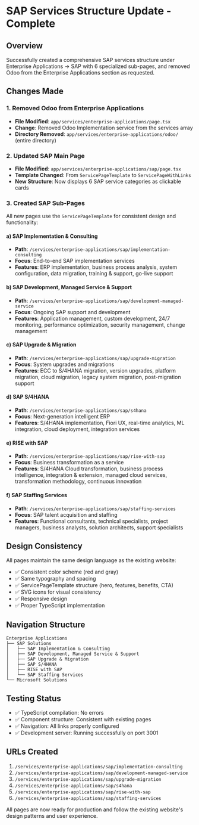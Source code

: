 # SAP Services Structure Update - Complete

## Overview
Successfully created a comprehensive SAP services structure under Enterprise Applications → SAP with 6 specialized sub-pages, and removed Odoo from the Enterprise Applications section as requested.

## Changes Made

### 1. Removed Odoo from Enterprise Applications
- **File Modified**: `app/services/enterprise-applications/page.tsx`
- **Change**: Removed Odoo Implementation service from the services array
- **Directory Removed**: `app/services/enterprise-applications/odoo/` (entire directory)

### 2. Updated SAP Main Page
- **File Modified**: `app/services/enterprise-applications/sap/page.tsx`
- **Template Changed**: From `ServicePageTemplate` to `ServicePageWithLinks`
- **New Structure**: Now displays 6 SAP service categories as clickable cards

### 3. Created SAP Sub-Pages
All new pages use the `ServicePageTemplate` for consistent design and functionality:

#### a) SAP Implementation & Consulting
- **Path**: `/services/enterprise-applications/sap/implementation-consulting`
- **Focus**: End-to-end SAP implementation services
- **Features**: ERP implementation, business process analysis, system configuration, data migration, training & support, go-live support

#### b) SAP Development, Managed Service & Support  
- **Path**: `/services/enterprise-applications/sap/development-managed-service`
- **Focus**: Ongoing SAP support and development
- **Features**: Application management, custom development, 24/7 monitoring, performance optimization, security management, change management

#### c) SAP Upgrade & Migration
- **Path**: `/services/enterprise-applications/sap/upgrade-migration`
- **Focus**: System upgrades and migrations
- **Features**: ECC to S/4HANA migration, version upgrades, platform migration, cloud migration, legacy system migration, post-migration support

#### d) SAP S/4HANA
- **Path**: `/services/enterprise-applications/sap/s4hana`
- **Focus**: Next-generation intelligent ERP
- **Features**: S/4HANA implementation, Fiori UX, real-time analytics, ML integration, cloud deployment, integration services

#### e) RISE with SAP
- **Path**: `/services/enterprise-applications/sap/rise-with-sap`
- **Focus**: Business transformation as a service
- **Features**: S/4HANA Cloud transformation, business process intelligence, integration & extension, managed cloud services, transformation methodology, continuous innovation

#### f) SAP Staffing Services
- **Path**: `/services/enterprise-applications/sap/staffing-services`
- **Focus**: SAP talent acquisition and staffing
- **Features**: Functional consultants, technical specialists, project managers, business analysts, solution architects, support specialists

## Design Consistency
All pages maintain the same design language as the existing website:
- ✅ Consistent color scheme (red and gray)
- ✅ Same typography and spacing
- ✅ ServicePageTemplate structure (hero, features, benefits, CTA)
- ✅ SVG icons for visual consistency
- ✅ Responsive design
- ✅ Proper TypeScript implementation

## Navigation Structure
```
Enterprise Applications
├── SAP Solutions
│   ├── SAP Implementation & Consulting
│   ├── SAP Development, Managed Service & Support
│   ├── SAP Upgrade & Migration
│   ├── SAP S/4HANA
│   ├── RISE with SAP
│   └── SAP Staffing Services
└── Microsoft Solutions
```

## Testing Status
- ✅ TypeScript compilation: No errors
- ✅ Component structure: Consistent with existing pages
- ✅ Navigation: All links properly configured
- ✅ Development server: Running successfully on port 3001

## URLs Created
1. `/services/enterprise-applications/sap/implementation-consulting`
2. `/services/enterprise-applications/sap/development-managed-service`
3. `/services/enterprise-applications/sap/upgrade-migration`
4. `/services/enterprise-applications/sap/s4hana`
5. `/services/enterprise-applications/sap/rise-with-sap`
6. `/services/enterprise-applications/sap/staffing-services`

All pages are now ready for production and follow the existing website's design patterns and user experience.

